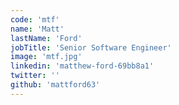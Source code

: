 ```yaml
---
code: 'mtf'
name: 'Matt'
lastName: 'Ford'
jobTitle: 'Senior Software Engineer'
image: 'mtf.jpg'
linkedin: 'matthew-ford-69bb8a1'
twitter: ''
github: 'mattford63'
---
```

